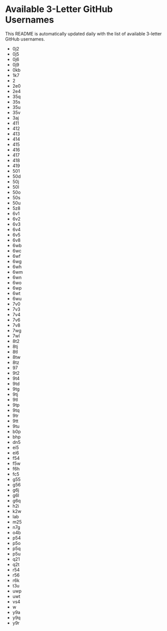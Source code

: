 # Available 3-Letter GitHub Usernames

This README is automatically updated daily with the list of available 3-letter GitHub usernames.

- 0j2
- 0j5
- 0j6
- 0j9
- 0kb
- 1k7
- 2
- 2e0
- 2e4
- 35q
- 35s
- 35u
- 35v
- 3aj
- 411
- 412
- 413
- 414
- 415
- 416
- 417
- 418
- 419
- 501
- 50d
- 50j
- 50l
- 50o
- 50s
- 50u
- 5z8
- 6v1
- 6v2
- 6v3
- 6v4
- 6v5
- 6v8
- 6wb
- 6wc
- 6wf
- 6wg
- 6wh
- 6wm
- 6wn
- 6wo
- 6wp
- 6wt
- 6wu
- 7v0
- 7v3
- 7v4
- 7v6
- 7v8
- 7wg
- 7wl
- 8t2
- 8tj
- 8tl
- 8tw
- 8tz
- 97
- 9t2
- 9t4
- 9td
- 9tg
- 9tj
- 9tl
- 9tp
- 9tq
- 9tr
- 9tt
- 9tu
- b0p
- bhp
- dn5
- ei5
- ei6
- f54
- f5w
- f6h
- fc5
- g55
- g56
- g6j
- g6l
- g6q
- h2i
- k2w
- lab
- m25
- n7g
- o4b
- p54
- p5o
- p5q
- p5u
- q21
- q2t
- r54
- r56
- r6k
- t3u
- uwp
- uwt
- vs4
- w
- y9a
- y9q
- y9r
